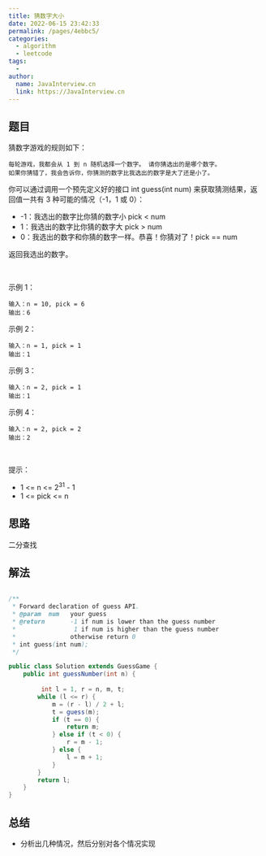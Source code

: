 ```yaml
---
title: 猜数字大小
date: 2022-06-15 23:42:33
permalink: /pages/4ebbc5/
categories:
  - algorithm
  - leetcode
tags:
  - 
author: 
  name: JavaInterview.cn
  link: https://JavaInterview.cn
---
```


## 题目
猜数字游戏的规则如下：

    每轮游戏，我都会从 1 到 n 随机选择一个数字。 请你猜选出的是哪个数字。
    如果你猜错了，我会告诉你，你猜测的数字比我选出的数字是大了还是小了。

你可以通过调用一个预先定义好的接口 int guess(int num) 来获取猜测结果，返回值一共有 3 种可能的情况（-1，1 或 0）：

- -1：我选出的数字比你猜的数字小 pick < num
- 1：我选出的数字比你猜的数字大 pick > num
- 0：我选出的数字和你猜的数字一样。恭喜！你猜对了！pick == num

返回我选出的数字。

 

示例 1：

    输入：n = 10, pick = 6
    输出：6
示例 2：

    输入：n = 1, pick = 1
    输出：1
示例 3：

    输入：n = 2, pick = 1
    输出：1
示例 4：

    输入：n = 2, pick = 2
    输出：2
 

提示：

- 1 <= n <= 2<sup>31</sup> - 1
- 1 <= pick <= n


## 思路

二分查找

## 解法
```java

/** 
 * Forward declaration of guess API.
 * @param  num   your guess
 * @return 	     -1 if num is lower than the guess number
 *			      1 if num is higher than the guess number
 *               otherwise return 0
 * int guess(int num);
 */

public class Solution extends GuessGame {
    public int guessNumber(int n) {
 
         int l = 1, r = n, m, t;
        while (l <= r) {
            m = (r - l) / 2 + l;
            t = guess(m);
            if (t == 0) {
                return m;
            } else if (t < 0) {
                r = m - 1;
            } else {
                l = m + 1;
            }
        }
        return l;
    }
}
```

## 总结

- 分析出几种情况，然后分别对各个情况实现 
